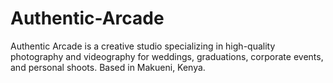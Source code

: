 # Authentic-Arcade
Authentic Arcade is a creative studio specializing in high-quality photography and videography for weddings, graduations, corporate events, and personal shoots. Based in Makueni, Kenya.

